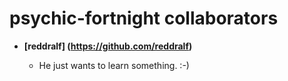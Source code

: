 psychic-fortnight collaborators
===============================

* **[reddralf] (https://github.com/reddralf)**

   * He just wants to learn something. :-)
